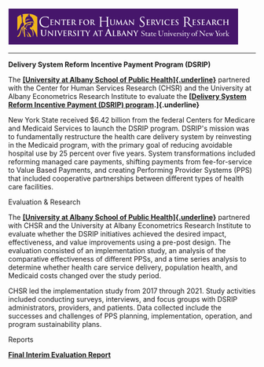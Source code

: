 ![CHSR Logo](chsr-project-logo.png)

<hr />

**Delivery System Reform Incentive Payment Program (DSRIP)**

The [**[University at Albany School of Public
Health]{.underline}**](https://www.albany.edu/sph/indexmain.php) partnered
with the Center for Human Services Research (CHSR) and the University at
Albany Econometrics Research Institute to evaluate the **[[Delivery
System Reform Incentive Payment (DSRIP)
program](https://www.albany.edu/chsr/Publications/2018-final_eval_rpt.pdf).]{.underline}**

New York State received \$6.42 billion from the federal Centers for
Medicare and Medicaid Services to launch the DSRIP program. DSRIP's
mission was to fundamentally restructure the health care delivery system
by reinvesting in the Medicaid program, with the primary goal of
reducing avoidable hospital use by 25 percent over five years. System
transformations included reforming managed care payments, shifting
payments from fee-for-service to Value Based Payments, and creating
Performing Provider Systems (PPS) that included cooperative partnerships
between different types of health care facilities.

Evaluation & Research

The [**[University at Albany School of Public
Health]{.underline}**](https://www.albany.edu/sph/indexmain.php) partnered
with CHSR and the University at Albany Econometrics Research Institute
to evaluate whether the DSRIP initiatives achieved the desired impact,
effectiveness, and value improvements using a pre-post design. The
evaluation consisted of an implementation study, an analysis of the
comparative effectiveness of different PPSs, and a time series analysis
to determine whether health care service delivery, population health,
and Medicaid costs changed over the study period.

CHSR led the implementation study from 2017 through 2021. Study
activities included conducting surveys, interviews, and focus groups
with DSRIP administrators, providers, and patients. Data collected
include the successes and challenges of PPS planning, implementation,
operation, and program sustainability plans.

Reports

[**Final Interim Evaluation
Report**](https://www.albany.edu/chsr/reports/dsrip_08_2019.pdf)
